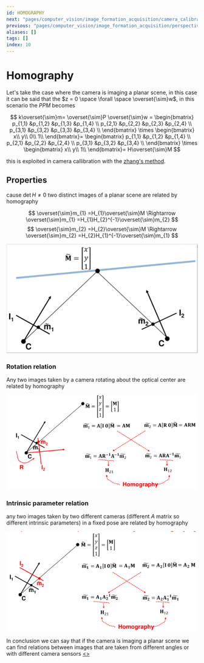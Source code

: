 ```yaml
---
id: HOMOGRAPHY
next: "pages/computer_vision/image_formation_acquisition/camera_calibration.md"
previous: "pages/computer_vision/image_formation_acquisition/perspective_projection_matrix.md"
aliases: []
tags: []
index: 10
---
```


# Homography

Let's take the case where the camera is imaging a planar scene, in this case it can be said that the $z = 0 \space  \forall \space \overset{\sim}w$, in this scenario the $PPM$ becomes

$$
k\overset{\sim}m= \overset{\sim}P \overset{\sim}w =
\begin{bmatrix}
p_{1,1} &p_{1,2} &p_{1,3} &p_{1,4} \\
p_{2,1} &p_{2,2} &p_{2,3} &p_{2,4} \\
p_{3,1} &p_{3,2} &p_{3,3} &p_{3,4} \\
\end{bmatrix} \times
\begin{bmatrix}
x\\
y\\
0\\
1\\
\end{bmatrix}=
\begin{bmatrix}
p_{1,1} &p_{1,2} &p_{1,4} \\
p_{2,1} &p_{2,2}  &p_{2,4} \\
p_{3,1} &p_{3,2}  &p_{3,4} \\
\end{bmatrix} \times
\begin{bmatrix}
x\\
y\\
1\\
\end{bmatrix}= H\overset{\sim}M
$$

this is exploited in camera callibration with the [zhang's method](pages/computer_vision/image_formation_acquisition/zhang_method.md).

## Properties

cause $\det{H} \neq 0$  two distinct images of a planar scene are related by homography

$$
\overset{\sim}m_{1} =H_{1}\overset{\sim}M \Rightarrow \overset{\sim}m_{1} =H_{1}H_{2}^{-1}\overset{\sim}m_{2}
$$
$$
\overset{\sim}m_{2} =H_{2}\overset{\sim}M \Rightarrow \overset{\sim}m_{2} =H_{2}H_{1}^{-1}\overset{\sim}m_{1}
$$


![](assets/computer_vision/Pasted_image_20240222102217.png)

### Rotation relation

Any two images taken by a camera rotating about the optical center are related by homography

![](assets/computer_vision/Pasted_image_20231021104939.png)

### Intrinsic parameter relation

any two images taken by two different cameras (different $A$ matrix so different intrinsic parameters) in a fixed pose are related by homography

![](assets/computer_vision/Pasted_image_20231021105132.png)

In conclusion we can say that if the camera is imaging a planar scene we can find relations between images that are taken from different angles or with different camera sensors
[<](pages/computer_vision/image_formation_acquisition/perspective_projection_matrix.md)[>](pages/computer_vision/image_formation_acquisition/camera_calibration.md)
